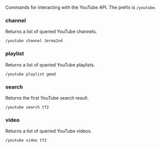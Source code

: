 Commands for interacting with the YouTube API. The prefix is `/youtube`.

### channel
Returns a list of queried YouTube channels.
```
/youtube channel Jerma2nd
```

### playlist
Returns a list of queried YouTube playlists.
```
/youtube playlist gmod
```

### search
Returns the first YouTube search result.
```
/youtube search tf2
```

### video
Returns a list of queried YouTube videos.
```
/youtube video tf2
```